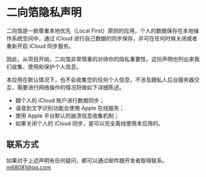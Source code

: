 # 二向箔隐私声明

 二向箔是一款尊重本地优先（Local First）原则的应用，个人的数据保存在本地操作系统空间中，通过 iCloud 进行自己数据的同步保存，并可在任何时候关闭或者重新开启 iCloud 同步服务。

 因此，从项目开始，二向箔非常慎重的对待你的隐私重要性。这份声明也列出来我们收集、使用和保护个人信息。

本应用在默认情况下，也不会收集您的任何个人信息，不涉及跟私人后台服务器交互，需要进行网络操作的情况将做如下详细陈述。

- 跟个人的 iCloud 账户进行数据同步；
- 语音到文字识别功能会使用 Apple 在线服务；
- 使用 Apple 平台默认的崩溃信息收集机制；
- 如果关闭个人的 iCloud 同步，是可以完全离线使用本应用的。

## 联系方式

如果对于上述声明有任何疑问，都可以通过邮件跟开发者取得联系。[m68081@qq.com](mailto:m68081@qq.com)